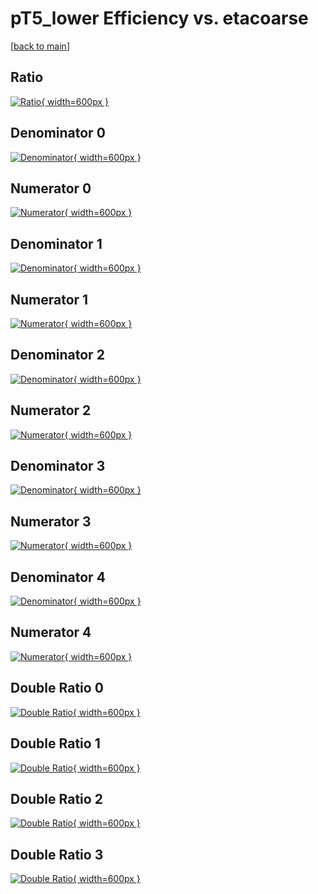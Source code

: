 # pT5_lower Efficiency vs. etacoarse

[[back to main](./)]



## Ratio

[![Ratio](../mtv/var/pT5_lower_base_321_0_eff_etacoarse.png){ width=600px }](../mtv/var/pT5_lower_base_321_0_eff_etacoarse.pdf)

## Denominator 0

[![Denominator](../mtv/den/pT5_lower_base_321_0_eff_etacoarse_den0.png){ width=600px }](../mtv/den/pT5_lower_base_321_0_eff_etacoarse_den0.pdf)

## Numerator 0

[![Numerator](../mtv/num/pT5_lower_base_321_0_eff_etacoarse_num0.png){ width=600px }](../mtv/num/pT5_lower_base_321_0_eff_etacoarse_num0.pdf)

## Denominator 1

[![Denominator](../mtv/den/pT5_lower_base_321_0_eff_etacoarse_den1.png){ width=600px }](../mtv/den/pT5_lower_base_321_0_eff_etacoarse_den1.pdf)

## Numerator 1

[![Numerator](../mtv/num/pT5_lower_base_321_0_eff_etacoarse_num1.png){ width=600px }](../mtv/num/pT5_lower_base_321_0_eff_etacoarse_num1.pdf)

## Denominator 2

[![Denominator](../mtv/den/pT5_lower_base_321_0_eff_etacoarse_den2.png){ width=600px }](../mtv/den/pT5_lower_base_321_0_eff_etacoarse_den2.pdf)

## Numerator 2

[![Numerator](../mtv/num/pT5_lower_base_321_0_eff_etacoarse_num2.png){ width=600px }](../mtv/num/pT5_lower_base_321_0_eff_etacoarse_num2.pdf)

## Denominator 3

[![Denominator](../mtv/den/pT5_lower_base_321_0_eff_etacoarse_den3.png){ width=600px }](../mtv/den/pT5_lower_base_321_0_eff_etacoarse_den3.pdf)

## Numerator 3

[![Numerator](../mtv/num/pT5_lower_base_321_0_eff_etacoarse_num3.png){ width=600px }](../mtv/num/pT5_lower_base_321_0_eff_etacoarse_num3.pdf)

## Denominator 4

[![Denominator](../mtv/den/pT5_lower_base_321_0_eff_etacoarse_den4.png){ width=600px }](../mtv/den/pT5_lower_base_321_0_eff_etacoarse_den4.pdf)

## Numerator 4

[![Numerator](../mtv/num/pT5_lower_base_321_0_eff_etacoarse_num4.png){ width=600px }](../mtv/num/pT5_lower_base_321_0_eff_etacoarse_num4.pdf)

## Double Ratio 0

[![Double Ratio](../mtv/ratio/pT5_lower_base_321_0_eff_etacoarse_ratio0.png){ width=600px }](../mtv/ratio/pT5_lower_base_321_0_eff_etacoarse_ratio0.pdf)

## Double Ratio 1

[![Double Ratio](../mtv/ratio/pT5_lower_base_321_0_eff_etacoarse_ratio1.png){ width=600px }](../mtv/ratio/pT5_lower_base_321_0_eff_etacoarse_ratio1.pdf)

## Double Ratio 2

[![Double Ratio](../mtv/ratio/pT5_lower_base_321_0_eff_etacoarse_ratio2.png){ width=600px }](../mtv/ratio/pT5_lower_base_321_0_eff_etacoarse_ratio2.pdf)

## Double Ratio 3

[![Double Ratio](../mtv/ratio/pT5_lower_base_321_0_eff_etacoarse_ratio3.png){ width=600px }](../mtv/ratio/pT5_lower_base_321_0_eff_etacoarse_ratio3.pdf)

